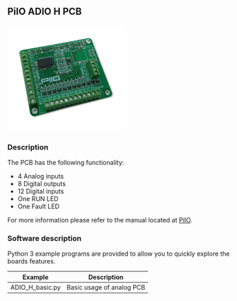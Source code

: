 ## PiIO ADIO H PCB

![](https://github.com/lawsonkeith/PiIO/raw/master/images/PiIO_ADIO_H.jpg)

### Description
The PCB has the following functionality:

* 4 Analog inputs
* 8 Digital outputs
* 12 Digital inputs
* One RUN LED
* One Fault LED 

For more information please refer to the manual located at [PiIO](https://PiIO.co.uk).

### Software description
Python 3 example programs are provided to allow you to quickly explore the boards features.

Example | Description
--- | ---
ADIO_H_basic.py | Basic usage of analog PCB



